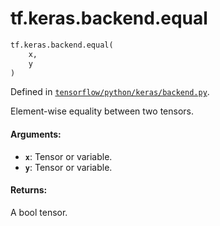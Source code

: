 <div itemscope itemtype="http://developers.google.com/ReferenceObject">
<meta itemprop="name" content="tf.keras.backend.equal" />
</div>

# tf.keras.backend.equal

``` python
tf.keras.backend.equal(
    x,
    y
)
```



Defined in [`tensorflow/python/keras/backend.py`](https://www.tensorflow.org/code/tensorflow/python/keras/backend.py).

Element-wise equality between two tensors.

#### Arguments:

* <b>`x`</b>: Tensor or variable.
* <b>`y`</b>: Tensor or variable.


#### Returns:

A bool tensor.